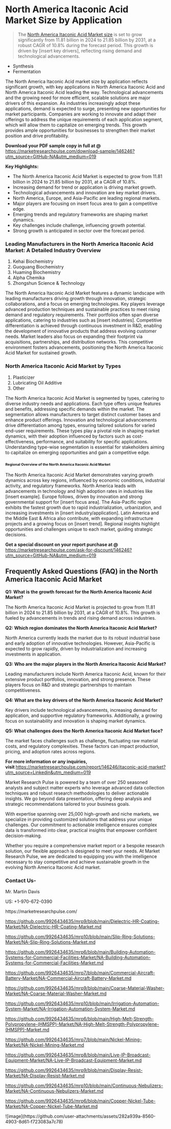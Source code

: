 <h1>North America Itaconic Acid Market&nbsp;Size by Application</h1><blockquote><p>The <a href="https://marketresearchpulse.com/download-sample/146246?utm_source=GitHub-NA&amp;utm_medium=019">North America Itaconic Acid Market size</a> is set to grow significantly from 11.81 billion in 2024 to 21.85 billion by 2031, at a robust CAGR of 10.8% during the forecast period. This growth is driven by [insert key drivers], reflecting rising demand and technological advancements.</p></blockquote><ul><li>Synthesis<li> Fermentation</li></ul><p>The North America Itaconic Acid market size by application reflects significant growth, with key applications in North America Itaconic Acid and North America Itaconic Acid leading the way. Technological advancements and the growing need for more efficient, scalable solutions are major drivers of this expansion. As industries increasingly adopt these applications, demand is expected to surge, presenting new opportunities for market participants. Companies are working to innovate and adapt their offerings to address the unique requirements of each application segment, which will allow them to capitalize on emerging trends. This growth provides ample opportunities for businesses to strengthen their market position and drive profitability.</p><p><strong>Download your PDF sample copy in full at @ </strong><a href="https://marketresearchpulse.com/download-sample/146246?utm_source=GitHub-NA&amp;utm_medium=019">https://marketresearchpulse.com/download-sample/146246?utm_source=GitHub-NA&amp;utm_medium=019</a></p><p><strong>Key Highlights: </strong></p><ul><li>The North America Itaconic Acid Market is expected to grow from 11.81 billion in 2024 to 21.85 billion by 2031, at a CAGR of 10.8%.</li><li>Increasing demand for trend or application is driving market growth.</li><li>Technological advancements and innovation are key market drivers.</li><li>North America, Europe, and Asia-Pacific are leading regional markets.</li><li>Major players are focusing on insert focus area to gain a competitive edge.</li><li>Emerging trends and regulatory frameworks are shaping market dynamics.</li><li>Key challenges include challenge, influencing growth potential.</li><li>Strong growth is anticipated in sector over the forecast period.</li></ul><h3>Leading Manufacturers in the North America Itaconic Acid Market: A Detailed Industry Overview</h3><ol><li>Kehai Biochemistry</li><li>Guoguang Biochemistry</li><li>Huaming Biochemistry</li><li>Alpha Chemika</li><li>Zhongshun Science & Technology</li></ol><div class="flex max-w-full flex-col flex-grow"><div class="min-h-8 text-message flex w-full flex-col items-end gap-2 whitespace-normal break-words [.text-message+&amp;]:mt-5" dir="auto" data-message-author-role="assistant" data-message-id="fd8432e4-4910-450d-b182-61b7bfb0a01f" data-message-model-slug="gpt-4o"><div class="flex w-full flex-col gap-1 empty:hidden first:pt-[3px]"><div class="markdown prose w-full break-words dark:prose-invert light"><p>The North America Itaconic Acid Market features a dynamic landscape with leading manufacturers driving growth through innovation, strategic collaborations, and a focus on emerging technologies. Key players leverage advanced production techniques and sustainable practices to meet rising demand and regulatory requirements. Their portfolios often span diverse applications, catering to industries such as [insert industries]. Competitive differentiation is achieved through continuous investment in R&amp;D, enabling the development of innovative products that address evolving customer needs. Market leaders also focus on expanding their footprint via acquisitions, partnerships, and distribution networks. This competitive environment fosters advancements, positioning the North America Itaconic Acid Market for sustained growth.</p></div></div></div></div><h3>North America Itaconic Acid Market by Types</h3><ol><li>Plasticizer<li> Lubricating Oil Additive<li> Other</li></ol><div class="flex max-w-full flex-col flex-grow"><div class="min-h-8 text-message flex w-full flex-col items-end gap-2 whitespace-normal break-words [.text-message+&amp;]:mt-5" dir="auto" data-message-author-role="assistant" data-message-id="084470be-0bb7-4664-bddf-5156b4f41249" data-message-model-slug="gpt-4o-mini"><div class="flex w-full flex-col gap-1 empty:hidden first:pt-[3px]"><div class="markdown prose w-full break-words dark:prose-invert light"><p>The North America Itaconic Acid Market is segmented by types, catering to diverse industry needs and applications. Each type offers unique features and benefits, addressing specific demands within the market. The segmentation allows manufacturers to target distinct customer bases and enhance product offerings. Innovation and technological advancements drive differentiation among types, ensuring tailored solutions for varied end-user requirements. These types play a pivotal role in shaping market dynamics, with their adoption influenced by factors such as cost-effectiveness, performance, and suitability for specific applications. Understanding type-wise segmentation is essential for stakeholders aiming to capitalize on emerging opportunities and gain a competitive edge.</p></div></div></div></div><h3><span style="font-size: 11px;">Regional Overview of the North America Itaconic Acid Market</span></h3><div class="flex max-w-full flex-col flex-grow"><div class="min-h-8 text-message flex w-full flex-col items-end gap-2 whitespace-normal break-words [.text-message+&amp;]:mt-5" dir="auto" data-message-author-role="assistant" data-message-id="e9038762-ce64-4e30-91c9-9bd413514231" data-message-model-slug="gpt-4o-mini"><div class="flex w-full flex-col gap-1 empty:hidden first:pt-[3px]"><div class="markdown prose w-full break-words dark:prose-invert light"><p>The North America Itaconic Acid Market demonstrates varying growth dynamics across key regions, influenced by economic conditions, industrial activity, and regulatory frameworks. North America leads with advancements in technology and high adoption rates in industries like [insert example]. Europe follows, driven by innovation and strong governmental support for [insert focus area]. The Asia-Pacific region exhibits the fastest growth due to rapid industrialization, urbanization, and increasing investments in [insert industry/application]. Latin America and the Middle East &amp; Africa also contribute, with expanding infrastructure projects and a growing focus on [insert trend]. Regional insights highlight opportunities and challenges unique to each market, guiding strategic decisions.</p></div></div></div></div><p><strong>Get a special discount on your report purchase at @ </strong><a href="https://marketresearchpulse.com/ask-for-discount/146246?utm_source=GitHub-NA&amp;utm_medium=019">https://marketresearchpulse.com/ask-for-discount/146246?utm_source=GitHub-NA&amp;utm_medium=019</a></p><h2>Frequently Asked Questions (FAQ) in the North America Itaconic Acid Market</h2><p><strong>Q1: What is the growth forecast for the North America Itaconic Acid Market?</strong></p><p>The North America Itaconic Acid Market is projected to grow from 11.81 billion in 2024 to 21.85 billion by 2031, at a CAGR of 10.8%. This growth is fueled by advancements in trends and rising demand across industries.</p><p><strong>Q2: Which region dominates the North America Itaconic Acid Market?</strong></p><p>North America currently leads the market due to its robust industrial base and early adoption of innovative technologies. However, Asia-Pacific is expected to grow rapidly, driven by industrialization and increasing investments in application.</p><p><strong>Q3: Who are the major players in the North America Itaconic Acid Market?</strong></p><p>Leading manufacturers include North America Itaconic Acid, known for their extensive product portfolios, innovation, and strong presence. These players focus on R&amp;D and strategic partnerships to maintain competitiveness.</p><p><strong>Q4: What are the key drivers of the North America Itaconic Acid Market?</strong></p><p>Key drivers include technological advancements, increasing demand for application, and supportive regulatory frameworks. Additionally, a growing focus on sustainability and innovation is shaping market dynamics.</p><p><strong>Q5: What challenges does the North America Itaconic Acid Market face?</strong></p><p>The market faces challenges such as challenge, fluctuating raw material costs, and regulatory complexities. These factors can impact production, pricing, and adoption rates across regions.</p><p><strong>For more information or any inquiries, visit&nbsp;</strong><a href="https://marketresearchpulse.com/report/146246/itaconic-acid-market?utm_source=Linkedin&utm_medium=019">https://marketresearchpulse.com/report/146246/itaconic-acid-market?utm_source=Linkedin&utm_medium=019</a></p><p>Market Research Pulse is powered by a team of over 250 seasoned analysts and subject matter experts who leverage advanced data collection techniques and robust research methodologies to deliver actionable insights. We go beyond data presentation, offering deep analysis and strategic recommendations tailored to your business goals.</p><p>With expertise spanning over 25,000 high-growth and niche markets, we specialize in providing customized solutions that address your unique challenges. Our commitment to actionable intelligence ensures complex data is transformed into clear, practical insights that empower confident decision-making.</p><p>Whether you require a comprehensive market report or a bespoke research solution, our flexible approach is designed to meet your needs. At Market Research Pulse, we are dedicated to equipping you with the intelligence necessary to stay competitive and achieve sustainable growth in the evolving North America Itaconic Acid market.</p><h3><strong>Contact Us-</strong></h3><p>Mr. Martin Davis</p><p>US: +1-970-672-0390</p><p>https://marketresearchpulse.com/</p><p><a href="https://github.com/9926434635/mrp9/blob/main/Dielectric-HR-Coating-Market/NA-Dielectric-HR-Coating-Market.md">https://github.com/9926434635/mrp9/blob/main/Dielectric-HR-Coating-Market/NA-Dielectric-HR-Coating-Market.md</a></p><p><a href="https://github.com/9926434635/mrp10/blob/main/Slip-Ring-Solutions-Market/NA-Slip-Ring-Solutions-Market.md">https://github.com/9926434635/mrp10/blob/main/Slip-Ring-Solutions-Market/NA-Slip-Ring-Solutions-Market.md</a></p><p><a href="https://github.com/9926434635/mrp6/blob/main/Building-Automation-Systems-for-Commercial-Facilities-Market/NA-Building-Automation-Systems-for-Commercial-Facilities-Market.md">https://github.com/9926434635/mrp6/blob/main/Building-Automation-Systems-for-Commercial-Facilities-Market/NA-Building-Automation-Systems-for-Commercial-Facilities-Market.md</a></p><p><a href="https://github.com/9926434635/mrp7/blob/main/Commercial-Aircraft-Battery-Market/NA-Commercial-Aircraft-Battery-Market.md">https://github.com/9926434635/mrp7/blob/main/Commercial-Aircraft-Battery-Market/NA-Commercial-Aircraft-Battery-Market.md</a></p><p><a href="https://github.com/9926434635/mrp9/blob/main/Coarse-Material-Washer-Market/NA-Coarse-Material-Washer-Market.md">https://github.com/9926434635/mrp9/blob/main/Coarse-Material-Washer-Market/NA-Coarse-Material-Washer-Market.md</a></p><p><a href="https://github.com/9926434635/mrp10/blob/main/Irrigation-Automation-System-Market/NA-Irrigation-Automation-System-Market.md">https://github.com/9926434635/mrp10/blob/main/Irrigation-Automation-System-Market/NA-Irrigation-Automation-System-Market.md</a></p><p><a href="https://github.com/9926434635/mrp6/blob/main/High-Melt-Strength-Polypropylene-(HMSPP)-Market/NA-High-Melt-Strength-Polypropylene-(HMSPP)-Market.md">https://github.com/9926434635/mrp6/blob/main/High-Melt-Strength-Polypropylene-(HMSPP)-Market/NA-High-Melt-Strength-Polypropylene-(HMSPP)-Market.md</a></p><p><a href="https://github.com/9926434635/mrp7/blob/main/Nickel-Mining-Market/NA-Nickel-Mining-Market.md">https://github.com/9926434635/mrp7/blob/main/Nickel-Mining-Market/NA-Nickel-Mining-Market.md</a></p><p><a href="https://github.com/9926434635/mrp8/blob/main/Live-IP-Broadcast-Equipment-Market/NA-Live-IP-Broadcast-Equipment-Market.md">https://github.com/9926434635/mrp8/blob/main/Live-IP-Broadcast-Equipment-Market/NA-Live-IP-Broadcast-Equipment-Market.md</a></p><p><a href="https://github.com/9926434635/mrp9/blob/main/Display-Resist-Market/NA-Display-Resist-Market.md">https://github.com/9926434635/mrp9/blob/main/Display-Resist-Market/NA-Display-Resist-Market.md</a></p><p><a href="https://github.com/9926434635/mrp10/blob/main/Continuous-Nebulizers-Market/NA-Continuous-Nebulizers-Market.md">https://github.com/9926434635/mrp10/blob/main/Continuous-Nebulizers-Market/NA-Continuous-Nebulizers-Market.md</a></p><p><a href="https://github.com/9926434635/mrp6/blob/main/Copper-Nickel-Tube-Market/NA-Copper-Nickel-Tube-Market.md">https://github.com/9926434635/mrp6/blob/main/Copper-Nickel-Tube-Market/NA-Copper-Nickel-Tube-Market.md</a></p>
![image](https://github.com/user-attachments/assets/282a939a-8560-4903-8d61-f723083a7c78)
